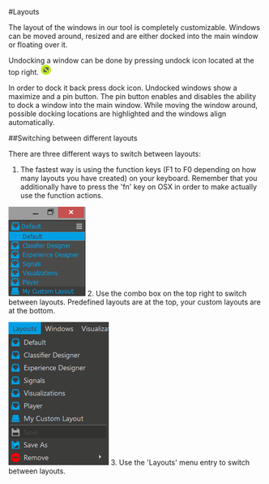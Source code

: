 #Layouts

The layout of the windows in our tool is completely customizable. Windows can be moved around, resized and are either docked into the main window or floating over it.

Undocking a window can be done by pressing undock icon located at the top right. ![Undock](../neuromoreStudio/Images/UI/DockUndockHover.png)

In order to dock it back press dock icon. Undocked windows show a maximize and a pin button. The pin button enables and disables the ability to dock a window into the main window. While moving the window around, possible docking locations are highlighted and the windows align automatically.

##Switching between different layouts

There are three different ways to switch between layouts:

1. The fastest way is using the function keys (F1 to F0 depending on how many layouts you have created) on your keyboard. Remember that you additionally have to press the 'fn' key on OSX in order to make actually use the function actions.

![Layout ComboBox](../neuromoreStudio/Images/Layouts/LayoutComboBox.png)
2. Use the combo box on the top right to switch between layouts. Predefined layouts are at the top, your custom layouts are at the bottom.

![Layout Menu](../neuromoreStudio/Images/Layouts/LayoutsMenu.png)
3. Use the 'Layouts' menu entry to switch between layouts.